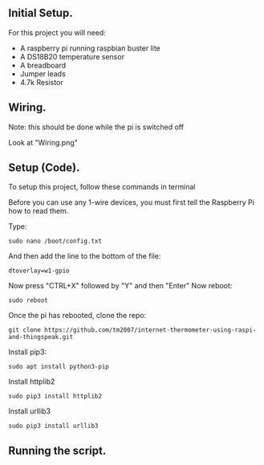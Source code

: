 ## Initial Setup.
For this project you will need:
* A raspberry pi running raspbian buster lite
* A DS18B20 temperature sensor
* A breadboard
* Jumper leads
* 4.7k Resistor

## Wiring.
Note: this should be done while the pi is switched off

Look at "Wiring.png"	
## Setup (Code).
To setup this project, follow these commands in terminal

Before you can use any 1-wire devices, you must first tell the Raspberry Pi how to read them.

Type:
```
sudo nano /boot/config.txt
```
And then add the line to the bottom of the file:
```
dtoverlay=w1-gpio
```
Now press "CTRL+X" followed by "Y" and then "Enter"
Now reboot:
```
sudo reboot
```
Once the pi has rebooted, clone the repo:
```
git clone https://github.com/tm2007/internet-thermometer-using-raspi-and-thingspeak.git
```
Install pip3:
```
sudo apt install python3-pip
```
Install httplib2
```
sudo pip3 install httplib2
```
Install urllib3
```
sudo pip3 install urllib3
```
## Running the script.
